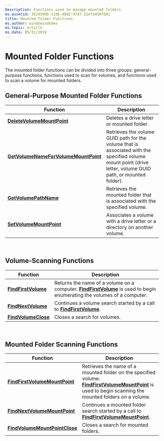 ```yaml
---
Description: Functions used to manage mounted folders.
ms.assetid: 2624500b-11d6-4892-97d7-22efa450f681
title: Mounted Folder Functions
ms.author: windowssdkdev
ms.topic: article
ms.date: 05/31/2018
---
```


# Mounted Folder Functions

The mounted folder functions can be divided into three groups: general-purpose functions, functions used to scan for volumes, and functions used to scan a volume for mounted folders.

## General-Purpose Mounted Folder Functions



| Function                                                                     | Description                                                                                                                                                 |
|------------------------------------------------------------------------------|-------------------------------------------------------------------------------------------------------------------------------------------------------------|
| [**DeleteVolumeMountPoint**](/windows/desktop/api/FileAPI/nf-fileapi-deletevolumemountpointw)                     | Deletes a drive letter or mounted folder.                                                                                                                   |
| [**GetVolumeNameForVolumeMountPoint**](/windows/desktop/api/FileAPI/nf-fileapi-getvolumenameforvolumemountpointw) | Retrieves the volume GUID path for the volume that is associated with the specified volume mount point (drive letter, volume GUID path, or mounted folder). |
| [**GetVolumePathName**](/windows/desktop/api/FileAPI/nf-fileapi-getvolumepathnamew)                               | Retrieves the mounted folder that is associated with the specified volume.                                                                                  |
| [**SetVolumeMountPoint**](/windows/desktop/api/WinBase/nf-winbase-setvolumemountpointa)                           | Associates a volume with a drive letter or a directory on another volume.                                                                                   |



 

## Volume-Scanning Functions



| Function                                   | Description                                                                                                                                    |
|--------------------------------------------|------------------------------------------------------------------------------------------------------------------------------------------------|
| [**FindFirstVolume**](/windows/desktop/api/FileAPI/nf-fileapi-findfirstvolumew) | Returns the name of a volume on a computer. [**FindFirstVolume**](/windows/desktop/api/FileAPI/nf-fileapi-findfirstvolumew) is used to begin enumerating the volumes of a computer. |
| [**FindNextVolume**](/windows/desktop/api/FileAPI/nf-fileapi-findnextvolumew)   | Continues a volume search started by a call to [**FindFirstVolume**](/windows/desktop/api/FileAPI/nf-fileapi-findfirstvolumew).                                                     |
| [**FindVolumeClose**](/windows/desktop/api/FileAPI/nf-fileapi-findvolumeclose) | Closes a search for volumes.                                                                                                                   |



 

## Mounted Folder Scanning Functions



| Function                                                       | Description                                                                                                                                                                               |
|----------------------------------------------------------------|-------------------------------------------------------------------------------------------------------------------------------------------------------------------------------------------|
| [**FindFirstVolumeMountPoint**](/windows/desktop/api/WinBase/nf-winbase-findfirstvolumemountpointa) | Retrieves the name of a mounted folder on the specified volume. [**FindFirstVolumeMountPoint**](/windows/desktop/api/WinBase/nf-winbase-findfirstvolumemountpointa) is used to begin scanning the mounted folders on a volume. |
| [**FindNextVolumeMountPoint**](/windows/desktop/api/WinBase/nf-winbase-findnextvolumemountpointa)   | Continues a mounted folder search started by a call to [**FindFirstVolumeMountPoint**](/windows/desktop/api/WinBase/nf-winbase-findfirstvolumemountpointa).                                                                    |
| [**FindVolumeMountPointClose**](/windows/desktop/api/WinBase/nf-winbase-findvolumemountpointclose) | Closes a search for mounted folders.                                                                                                                                                      |



 

 

 



